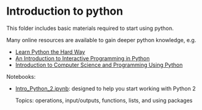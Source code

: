 # Introduction to python

This folder includes basic materials required to start using python.

Many online resources are available to gain deeper python knowledge, e.g.
- [Learn Python the Hard Way](http://learnpythonthehardway.org/book/)
- [An Introduction to Interactive Programming in Python](https://www.coursera.org/learn/interactive-python-1)
- [Introduction to Computer Science and Programming Using Python](https://www.edx.org/course/introduction-computer-science-mitx-6-00-1x8)

Notebooks:
- [Intro_Python_2.ipynb](https://github.com/amirhamini/PythonMechEng/blob/master/introduction/Intro_Python_2.ipynb): designed to help you start working with Python 2

    Topics: operations, input/outputs, functions, lists, and using packages
